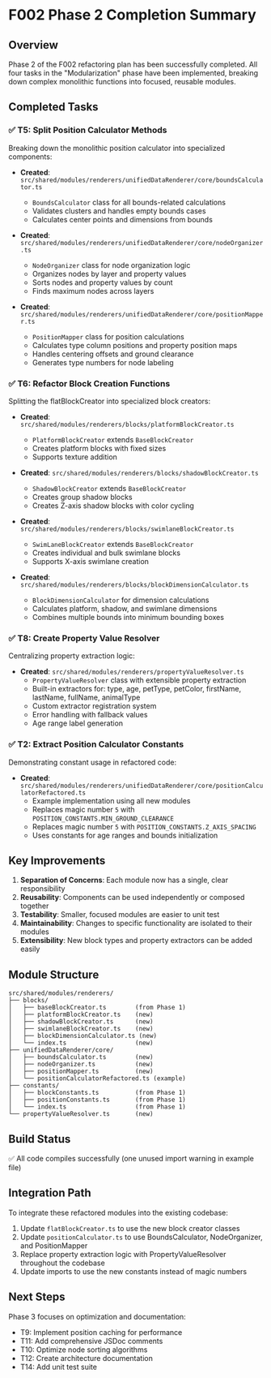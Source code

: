 # F002 Phase 2 Completion Summary

## Overview
Phase 2 of the F002 refactoring plan has been successfully completed. All four tasks in the "Modularization" phase have been implemented, breaking down complex monolithic functions into focused, reusable modules.

## Completed Tasks

### ✅ T5: Split Position Calculator Methods
Breaking down the monolithic position calculator into specialized components:

- **Created**: `src/shared/modules/renderers/unifiedDataRenderer/core/boundsCalculator.ts`
  - `BoundsCalculator` class for all bounds-related calculations
  - Validates clusters and handles empty bounds cases
  - Calculates center points and dimensions from bounds

- **Created**: `src/shared/modules/renderers/unifiedDataRenderer/core/nodeOrganizer.ts`
  - `NodeOrganizer` class for node organization logic
  - Organizes nodes by layer and property values
  - Sorts nodes and property values by count
  - Finds maximum nodes across layers

- **Created**: `src/shared/modules/renderers/unifiedDataRenderer/core/positionMapper.ts`
  - `PositionMapper` class for position calculations
  - Calculates type column positions and property position maps
  - Handles centering offsets and ground clearance
  - Generates type numbers for node labeling

### ✅ T6: Refactor Block Creation Functions
Splitting the flatBlockCreator into specialized block creators:

- **Created**: `src/shared/modules/renderers/blocks/platformBlockCreator.ts`
  - `PlatformBlockCreator` extends `BaseBlockCreator`
  - Creates platform blocks with fixed sizes
  - Supports texture addition

- **Created**: `src/shared/modules/renderers/blocks/shadowBlockCreator.ts`
  - `ShadowBlockCreator` extends `BaseBlockCreator`
  - Creates group shadow blocks
  - Creates Z-axis shadow blocks with color cycling

- **Created**: `src/shared/modules/renderers/blocks/swimlaneBlockCreator.ts`
  - `SwimLaneBlockCreator` extends `BaseBlockCreator`
  - Creates individual and bulk swimlane blocks
  - Supports X-axis swimlane creation

- **Created**: `src/shared/modules/renderers/blocks/blockDimensionCalculator.ts`
  - `BlockDimensionCalculator` for dimension calculations
  - Calculates platform, shadow, and swimlane dimensions
  - Combines multiple bounds into minimum bounding boxes

### ✅ T8: Create Property Value Resolver
Centralizing property extraction logic:

- **Created**: `src/shared/modules/renderers/propertyValueResolver.ts`
  - `PropertyValueResolver` class with extensible property extraction
  - Built-in extractors for: type, age, petType, petColor, firstName, lastName, fullName, animalType
  - Custom extractor registration system
  - Error handling with fallback values
  - Age range label generation

### ✅ T2: Extract Position Calculator Constants
Demonstrating constant usage in refactored code:

- **Created**: `src/shared/modules/renderers/unifiedDataRenderer/core/positionCalculatorRefactored.ts`
  - Example implementation using all new modules
  - Replaces magic number `5` with `POSITION_CONSTANTS.MIN_GROUND_CLEARANCE`
  - Replaces magic number `5` with `POSITION_CONSTANTS.Z_AXIS_SPACING`
  - Uses constants for age ranges and bounds initialization

## Key Improvements

1. **Separation of Concerns**: Each module now has a single, clear responsibility
2. **Reusability**: Components can be used independently or composed together
3. **Testability**: Smaller, focused modules are easier to unit test
4. **Maintainability**: Changes to specific functionality are isolated to their modules
5. **Extensibility**: New block types and property extractors can be added easily

## Module Structure

```
src/shared/modules/renderers/
├── blocks/
│   ├── baseBlockCreator.ts        (from Phase 1)
│   ├── platformBlockCreator.ts    (new)
│   ├── shadowBlockCreator.ts      (new)
│   ├── swimlaneBlockCreator.ts    (new)
│   ├── blockDimensionCalculator.ts (new)
│   └── index.ts                   (new)
├── unifiedDataRenderer/core/
│   ├── boundsCalculator.ts        (new)
│   ├── nodeOrganizer.ts           (new)
│   ├── positionMapper.ts          (new)
│   └── positionCalculatorRefactored.ts (example)
├── constants/
│   ├── blockConstants.ts          (from Phase 1)
│   ├── positionConstants.ts       (from Phase 1)
│   └── index.ts                   (from Phase 1)
└── propertyValueResolver.ts       (new)
```

## Build Status
✅ All code compiles successfully (one unused import warning in example file)

## Integration Path

To integrate these refactored modules into the existing codebase:

1. Update `flatBlockCreator.ts` to use the new block creator classes
2. Update `positionCalculator.ts` to use BoundsCalculator, NodeOrganizer, and PositionMapper
3. Replace property extraction logic with PropertyValueResolver throughout the codebase
4. Update imports to use the new constants instead of magic numbers

## Next Steps
Phase 3 focuses on optimization and documentation:
- T9: Implement position caching for performance
- T11: Add comprehensive JSDoc comments
- T10: Optimize node sorting algorithms
- T12: Create architecture documentation
- T14: Add unit test suite